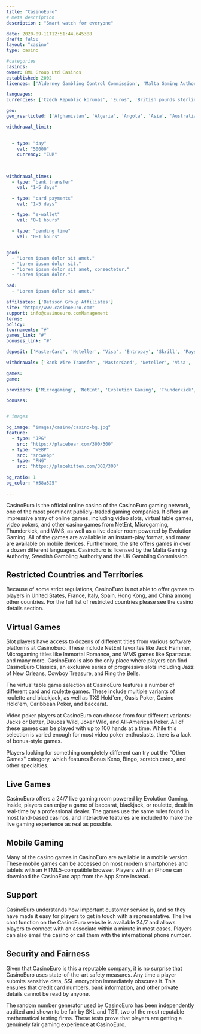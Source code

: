 ```yaml
---
title: "CasinoEuro"
# meta description
description : "Smart watch for everyone"

date: 2020-09-11T12:51:44.645388
draft: false
layout: "casino" 
type: casino

#categories
casinos: 
owner: BML Group Ltd Casinos
established: 2002
licences: ['Alderney Gambling Control Commission', 'Malta Gaming Authority', 'UK Gambling Commission']

languages: 
currencies: ['Czech Republic korunas', 'Euros', 'British pounds sterling', 'Norwegian kroner', 'Polish zlotys', 'US dollars']

geo: 
geo_resrticted: ['Afghanistan', 'Algeria', 'Angola', 'Asia', 'Australia', 'Australian Capital Territory', 'New South Wales', 'Northern Territory', 'Queensland', 'South Australia', 'Tasmania', 'Victoria', 'Western Australia', 'Austria', 'Bahrain', 'Belgium', 'China', 'Cuba', 'Czech Republic', 'Denmark', 'Eritrea', 'Estonia', 'Ethiopia', 'France', 'Germany', 'Schleswig-Holstein', 'Greece', 'Guadeloupe', 'Guyana', 'Hong Kong', 'Hungary', 'Indonesia', 'Iran', 'Iraq', 'Italy', 'Jordan', 'Kuwait', 'Latvia', 'Libya', 'Lithuania', 'Malaysia', 'Marshall Islands', 'Martinique', 'Mauritania', 'Mauritius', 'Morocco', 'Netherlands', 'Norfolk Island', 'North Korea', 'Oman', 'Pakistan', 'Portugal', 'Puerto Rico', 'Qatar', 'Romania', 'Rwanda', 'Réunion', 'Saudi Arabia', 'Slovenia', 'Somalia', 'South Sudan', 'Spain', 'Sudan', 'Sweden', 'Switzerland', 'Syria', 'Tunisia', 'Turkey', 'United Arab Emirates', 'United States', 'Alabama', 'Alaska', 'American Samoa', 'Arizona', 'Arkansas', 'California', 'Colorado', 'Connecticut', 'Delaware', 'District of Columbia', 'Florida', 'Georgia(US)', 'Guam', 'Hawaii', 'Idaho', 'Illinois', 'Indiana', 'Iowa', 'Kansas', 'Kentucky', 'Louisiana', 'Maine', 'Maryland', 'Massachusetts', 'Michigan', 'Minnesota', 'Mississippi', 'Missouri', 'Montana', 'Nebraska', 'Nevada', 'New Hampshire', 'New Jersey', 'New Mexico', 'New York', 'North Carolina', 'North Dakota', 'Northern Mariana Islands', 'Ohio', 'Oklahoma', 'Oregon', 'Pennsylvania', 'Rhode Island', 'South Carolina', 'South Dakota', 'Tennessee', 'Texas', 'U.S. Virgin Islands', 'Utah', 'Vermont', 'Virginia', 'Washington', 'West Virginia', 'Wisconsin', 'Wyoming', 'Yemen']

withdrawal_limit:

  
  - type: "day"
    val: "50000"
    currency: "EUR"
  
  

withdrawal_times:
  - type: "bank transfer"
    val: "1-5 days"

  - type: "card payments"
    val: "1-5 days"

  - type: "e-wallet"
    val: "0-1 hours"

  - type: "pending time"
    val: "0-1 hours"


good:
  - "Lorem ipsum dolor sit amet."
  - "Lorem ipsum dolor sit."
  - "Lorem ipsum dolor sit amet, consectetur."
  - "Lorem ipsum dolor."

bad:
  - "Lorem ipsum dolor sit amet."

affiliates: ['Betsson Group Affiliates']
site: "http://www.casinoeuro.com"
support: info@casinoeuro.comManagement
terms:
policy:
tournaments: "#"
games_link: "#"
bonuses_link: "#"

deposit: ['MasterCard', 'Neteller', 'Visa', 'Entropay', 'Skrill', 'Paysafe Card', 'Direct Bank Transfer', 'Instant Bank Transfer', 'Sofortuberweisung', 'PayPal', 'Trustly']

withdrawals: ['Bank Wire Transfer', 'MasterCard', 'Neteller', 'Visa', 'Entropay', 'Skrill', 'Trustly', 'PayPal', 'EcoPayz']

games: 
game:

providers: ['Microgaming', 'NetEnt', 'Evolution Gaming', 'Thunderkick', 'Red Tiger Gaming', 'GTS', 'IGT (WagerWorks)', 'iSoftBet', 'Leander Games', 'Novomatic', 'Nyx Interactive', "Play'n GO", 'Quickspin', 'Quickfire', 'Yggdrasil Gaming']

bonuses:


# images

bg_image: "images/casino/casino-bg.jpg"  
feature:
  - type: "JPG" 
    src: "https://placebear.com/300/300"
  - type: "WEBP"
    src: "srcwebp"
  - type: "PNG"
    src: "https://placekitten.com/300/300"  
 
bg_ratio: 1 
bg_color: "#58a525"  

---
```


CasinoEuro is the official online casino of the CasinoEuro gaming network, one of the most prominent publicly-traded gaming companies. It offers an impressive array of online games, including video slots, virtual table games, video pokers, and other casino games from NetEnt, Microgaming, Thunderkick, and WMS, as well as a live dealer room powered by Evolution Gaming. All of the games are available in an instant-play format, and many are available on mobile devices. Furthermore, the site offers games in over a dozen different languages. CasinoEuro is licensed by the Malta Gaming Authority, Swedish Gambling Authority and the UK Gambling Commission.

## Restricted Countries and Territories
Because of some strict regulations, CasinoEuro is not able to offer games to players in United States, France, Italy, Spain, Hong Kong, and China among other countries. For the full list of restricted countries please see the casino details section.

## Virtual Games
Slot players have access to dozens of different titles from various software platforms at CasinoEuro. These include NetEnt favorites like Jack Hammer, Microgaming titles like Immortal Romance, and WMS games like Spartacus and many more. CasinoEuro is also the only place where players can find CasinoEuro Classics, an exclusive series of progressive slots including Jazz of New Orleans, Cowboy Treasure, and Ring the Bells.

The virtual table game selection at CasinoEuro features a number of different card and roulette games. These include multiple variants of roulette and blackjack, as well as TXS Hold'em, Oasis Poker, Casino Hold'em, Caribbean Poker, and baccarat.

Video poker players at CasinoEuro can choose from four different variants: Jacks or Better, Deuces Wild, Joker Wild, and All-American Poker. All of these games can be played with up to 100 hands at a time. While this selection is varied enough for most video poker enthusiasts, there is a lack of bonus-style games.

Players looking for something completely different can try out the "Other Games" category, which features Bonus Keno, Bingo, scratch cards, and other specialties.

## Live Games
CasinoEuro offers a 24/7 live gaming room powered by Evolution Gaming. Inside, players can enjoy a game of baccarat, blackjack, or roulette, dealt in real-time by a professional dealer. The games use the same rules found in most land-based casinos, and interactive features are included to make the live gaming experience as real as possible.

## Mobile Gaming
Many of the casino games in CasinoEuro are available in a mobile version. These mobile games can be accessed on most modern smartphones and tablets with an HTML5-compatible browser. Players with an iPhone can download the CasinoEuro app from the App Store instead.

## Support
CasinoEuro understands how important customer service is, and so they have made it easy for players to get in touch with a representative. The live chat function on the CasinoEuro website is available 24/7 and allows players to connect with an associate within a minute in most cases. Players can also email the casino or call them with the international phone number.

## Security and Fairness
Given that CasinoEuro is this a reputable company, it is no surprise that CasinoEuro uses state-of-the-art safety measures. Any time a player submits sensitive data, SSL encryption immediately obscures it. This ensures that credit card numbers, bank information, and other private details cannot be read by anyone.

The random number generator used by CasinoEuro has been independently audited and shown to be fair by SKL and TST, two of the most reputable mathematical testing firms. These tests prove that players are getting a genuinely fair gaming experience at CasinoEuro.